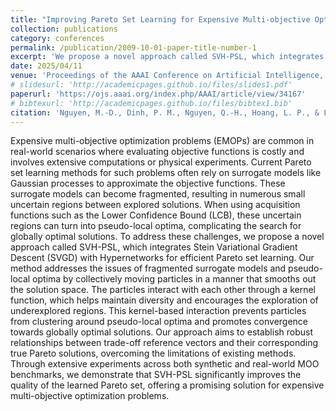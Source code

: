 ```yaml
---
title: "Improving Pareto Set Learning for Expensive Multi-objective Optimization via Stein Variational Hypernetworks"
collection: publications
category: conferences
permalink: /publication/2009-10-01-paper-title-number-1
excerpt: 'We propose a novel approach called SVH-PSL, which integrates Stein Variational Gradient Descent (SVGD) with Hypernetworks for efficient Pareto set learning. Our method addresses the issues of fragmented surrogate models and pseudo-local optima by collectively moving particles in a manner that smooths out the solution space. The particles interact with each other through a kernel function, which helps maintain diversity and encourages the exploration of underexplored regions. This kernel-based interaction prevents particles from clustering around pseudo-local optima and promotes convergence towards globally optimal solutions.'
date: 2025/04/11
venue: 'Proceedings of the AAAI Conference on Artificial Intelligence, 39(18), 19677-19685.'
# slidesurl: 'http://academicpages.github.io/files/slides1.pdf'
paperurl: 'https://ojs.aaai.org/index.php/AAAI/article/view/34167'
# bibtexurl: 'http://academicpages.github.io/files/bibtex1.bib'
citation: 'Nguyen, M.-D., Dinh, P. M., Nguyen, Q.-H., Hoang, L. P., & Le, D. D. (2025). Improving Pareto Set Learning for Expensive Multi-objective Optimization via Stein Variational Hypernetworks. Proceedings of the AAAI Conference on Artificial Intelligence, 39(18), 19677-19685.'
---
```

Expensive multi-objective optimization problems (EMOPs) are common in real-world scenarios where evaluating objective functions is costly and involves extensive computations or physical experiments. Current Pareto set learning methods for such problems often rely on surrogate models like Gaussian processes to approximate the objective functions. These surrogate models can become fragmented, resulting in numerous small uncertain regions between explored solutions. When using acquisition functions such as the Lower Confidence Bound (LCB), these uncertain regions can turn into pseudo-local optima, complicating the search for globally optimal solutions. To address these challenges, we propose a novel approach called SVH-PSL, which integrates Stein Variational Gradient Descent (SVGD) with Hypernetworks for efficient Pareto set learning. Our method addresses the issues of fragmented surrogate models and pseudo-local optima by collectively moving particles in a manner that smooths out the solution space. The particles interact with each other through a kernel function, which helps maintain diversity and encourages the exploration of underexplored regions. This kernel-based interaction prevents particles from clustering around pseudo-local optima and promotes convergence towards globally optimal solutions. Our approach aims to establish robust relationships between trade-off reference vectors and their corresponding true Pareto solutions, overcoming the limitations of existing methods. Through extensive experiments across both synthetic and real-world MOO benchmarks, we demonstrate that SVH-PSL significantly improves the quality of the learned Pareto set, offering a promising solution for expensive multi-objective optimization problems.